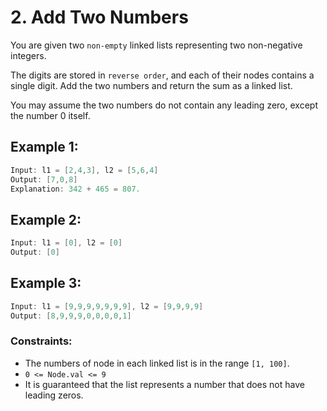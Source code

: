 # 2. Add Two Numbers
You are given two `non-empty` linked lists representing two non-negative integers. 

The digits are stored in `reverse order`, and each of their nodes contains a single digit. Add the two numbers and return the sum as a linked list.

You may assume the two numbers do not contain any leading zero, except the number 0 itself.

## Example 1:
```c++
Input: l1 = [2,4,3], l2 = [5,6,4]
Output: [7,0,8]
Explanation: 342 + 465 = 807.
```

## Example 2:
```c++
Input: l1 = [0], l2 = [0]
Output: [0]
```

## Example 3:
```c++
Input: l1 = [9,9,9,9,9,9,9], l2 = [9,9,9,9]
Output: [8,9,9,9,0,0,0,0,1]
```

### Constraints:
- The numbers of node in each linked list is in the range `[1, 100]`.
- `0 <= Node.val <= 9` 
- It is guaranteed that the list represents a number that does not have leading zeros.